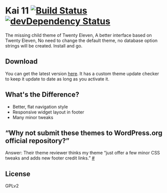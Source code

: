 # Kai 11 [![Build Status](https://travis-ci.org/sparanoid/kai-11.png)](https://travis-ci.org/sparanoid/kai-11) [![devDependency Status](https://david-dm.org/sparanoid/kai-11/dev-status.png)](https://david-dm.org/sparanoid/kai-11#info=devDependencies)

The missing child theme of Twenty Eleven, A better interface based on Twenty Eleven, No need to change the default theme, no database option strings will be created. Install and go.

## Download

You can get the latest version [here][dl]. It has a custom theme update checker to keep it update to date as long as you activate it.

## What's the Difference?

- Better, flat navigation style
- Responsive widget layout in footer
- Many minor tweaks

## “Why not submit these themes to WordPress.org official repository?”

Answer: Their theme reviewer thinks my theme “just offer a few minor CSS tweaks and adds new footer credit links.” [#](http://themes.trac.wordpress.org/ticket/10728)

## License

GPLv2

[dl]: http://rsrc.sparanoid.com/download/kai-11.zip